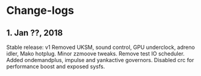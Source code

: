 # Change-logs

## 1. Jan ??, 2018 
Stable release: v1
Removed UKSM, sound control, GPU underclock, adreno idler, Mako hotplug. Minor zzmoove tweaks. Remove test IO scheduler. Added ondemandplus, impulse and yankactive governors. Disabled crc for performance boost and exposed sysfs. 
